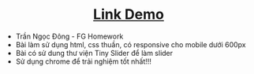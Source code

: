 <h1 style="text-align:center"><a href="https://tndong799.github.io/FGLandingPage/" target="_blank">Link Demo</a></h1>
<ul>
    <li>Trần Ngọc Đông - FG Homework</li>
    <li>Bài làm sử dụng html, css thuần, có responsive cho mobile dưới 600px</li>
    <li>Bài có sử dung thư viện Tiny Slider để làm slider</li>
    <li>Sử dụng chrome để trải nghiệm tốt nhất!!!</li>
</ul>